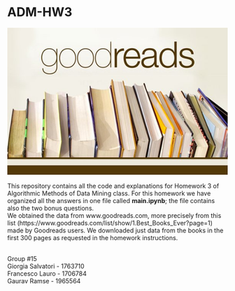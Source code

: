 # ADM-HW3
<p align="center">
  <img src=goodreads.jpg/>
 </p>
This repository contains all the code and explanations for Homework 3 of Algorithmic Methods of Data Mining class. For this homework we have organized all the answers in one file called <b> main.ipynb</b>; the file contains also the two bonus questions. <br>
We obtained the data from www.goodreads.com, more precisely from this list (https://www.goodreads.com/list/show/1.Best_Books_Ever?page=1) made by Goodreads users. We downloaded just data from the books in the first 300 pages as requested in the homework instructions. <br>

<br> Group #15 </br>
Giorgia Salvatori - 1763710  
Francesco Lauro - 1706784  
Gaurav Ramse - 1965564
